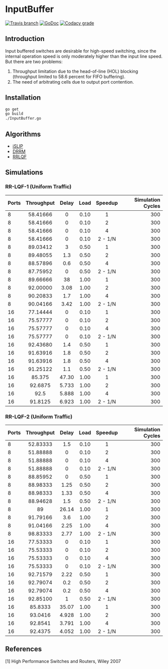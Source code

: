 # InputBuffer
[![Travis branch](https://img.shields.io/travis/AUTProjects/InputBuffer.go/master.svg?style=flat-square)](https://travis-ci.org/AUTProjects/InputBuffer.go)
[![GoDoc](https://godoc.org/github.com/AUTProjects/InputBuffer?status.svg)](http://godoc.org/github.com/AUTProjects/InputBuffer)
[![Codacy grade](https://img.shields.io/codacy/grade/269347155f17432c85b21871da4b6fa2.svg?style=flat-square)](https://www.codacy.com/app/1995parham/InputBuffer?utm_source=github.com&amp;utm_medium=referral&amp;utm_content=1995parham/InputBuffer&amp;utm_campaign=Badge_Grade)

## Introduction
Input buffered switches are desirable for high-speed switching, since the internal operation speed is only moderately
higher than the input line speed. But there are two problems:
1. Throughput limitation due to the head-of-line (HOL) blocking (throughput limited to 58.6 percent for FIFO buffering).
2. The need of arbitrating cells due to output port contention.

## Installation
```sh
go get
go build
./InputBuffer.go
```

## Algorithms
- [iSLIP](http://citeseerx.ist.psu.edu/viewdoc/download?doi=10.1.1.84.1219&rep=rep1&type=pdf)
- [DRRM]()
- [RRLQF](http://ieeexplore.ieee.org/abstract/document/7442149/)

## Simulations
### RR-LQF-1 (Uniform Traffic)

| Ports | Throughput | Delay | Load | Speedup | Simulation Cycles |
| :---- | :--------: | :---: | :--: | :-----: | ----------------: |
| 8     |  58.41666  | 0     | 0.10 | 1       | 300               |
| 8     |  58.41666  | 0     | 0.10 | 2       | 300               |
| 8     |  58.41666  | 0     | 0.10 | 4       | 300               |
| 8     |  58.41666  | 0     | 0.10 | 2 - 1/N | 300               |
| 8     |  89.03412  | 3     | 0.50 | 1       | 300               |
| 8     |  89.48055  | 1.3   | 0.50 | 2       | 300               |
| 8     |  88.57896  | 0.6   | 0.50 | 4       | 300               |
| 8     |  87.75952  | 0     | 0.50 | 2 - 1/N | 300               |
| 8     |  89.66666  | 38    | 1.00 | 1       | 300               |
| 8     |  92.00000  | 3.08  | 1.00 | 2       | 300               |
| 8     |  90.20833  | 1.7   | 1.00 | 4       | 300               |
| 8     |  90.04166  | 3.42  | 1.00 | 2 - 1/N | 300               |
| 16    |  77.14444  | 0     | 0.10 | 1       | 300               |
| 16    |  75.57777  | 0     | 0.10 | 2       | 300               |
| 16    |  75.57777  | 0     | 0.10 | 4       | 300               |
| 16    |  75.57777  | 0     | 0.10 | 2 - 1/N | 300               |
| 16    |  92.43680  | 1.4   | 0.50 | 1       | 300               |
| 16    |  91.63916  | 1.8   | 0.50 | 2       | 300               |
| 16    |  91.63916  | 1.8   | 0.50 | 4       | 300               |
| 16    |  91.25122  | 1.1   | 0.50 | 2 - 1/N | 300               |
| 16    |  85.375    | 47.30 | 1.00 | 1       | 300               |
| 16    |  92.6875   | 5.733 | 1.00 | 2       | 300               |
| 16    |  92.5      | 5.888 | 1.00 | 4       | 300               |
| 16    |  91.8125   | 6.923 | 1.00 | 2 - 1/N | 300               |

### RR-LQF-2 (Uniform Traffic)

| Ports | Throughput | Delay | Load | Speedup | Simulation Cycles |
| :---- | :--------: | :---: | :--: | :-----: | ----------------: |
| 8     |  52.83333  | 1.5   | 0.10 | 1       | 300               |
| 8     |  51.88888  | 0     | 0.10 | 2       | 300               |
| 8     |  51.88888  | 0     | 0.10 | 4       | 300               |
| 8     |  51.88888  | 0     | 0.10 | 2 - 1/N | 300               |
| 8     |  88.85952  | 0     | 0.50 | 1       | 300               |
| 8     |  88.98333  | 1.25  | 0.50 | 2       | 300               |
| 8     |  88.98333  | 1.33  | 0.50 | 4       | 300               |
| 8     |  88.94628  | 1.5   | 0.50 | 2 - 1/N | 300               |
| 8     |  89        | 26.14 | 1.00 | 1       | 300               |
| 8     |  91.79166  | 3.6   | 1.00 | 2       | 300               |
| 8     |  91.04166  | 2.25  | 1.00 | 4       | 300               |
| 8     |  98.83333  | 2.77  | 1.00 | 2 - 1/N | 300               |
| 16    |  77.53333  | 0     | 0.10 | 1       | 300               |
| 16    |  75.53333  | 0     | 0.10 | 2       | 300               |
| 16    |  75.53333  | 0     | 0.10 | 4       | 300               |
| 16    |  75.53333  | 0     | 0.10 | 2 - 1/N | 300               |
| 16    |  92.71579  | 2.22  | 0.50 | 1       | 300               |
| 16    |  92.79074  | 0.2   | 0.50 | 2       | 300               |
| 16    |  92.79074  | 0.2   | 0.50 | 4       | 300               |
| 16    |  92.85100  | 1     | 0.50 | 2 - 1/N | 300               |
| 16    |  85.8333   | 35.07 | 1.00 | 1       | 300               |
| 16    |  93.0416   | 4.928 | 1.00 | 2       | 300               |
| 16    |  92.8541   | 3.791 | 1.00 | 4       | 300               |
| 16    |  92.4375   | 4.052 | 1.00 | 2 - 1/N | 300               |


## References
[1] High Performance Switches and Routers, Wiley 2007
